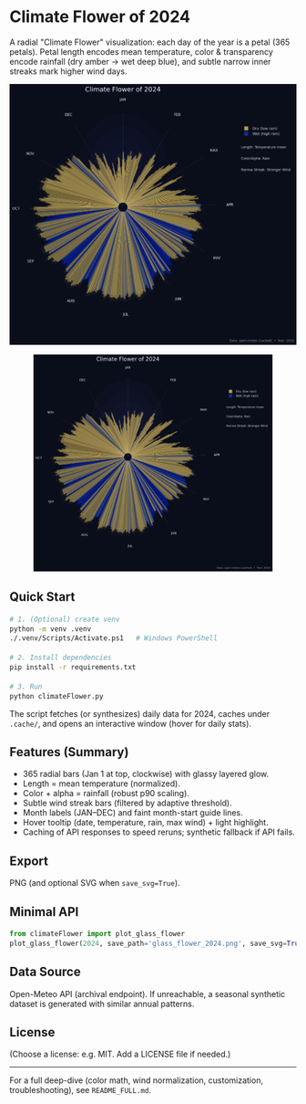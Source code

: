 # Climate Flower of 2024

A radial "Climate Flower" visualization: each day of the year is a petal (365 petals). Petal length encodes mean temperature, color & transparency encode rainfall (dry amber → wet deep blue), and subtle narrow inner streaks mark higher wind days.

<!-- Static raster preview -->
![Sample PNG](glass_flower_2024.png)

<!-- Vector preview (SVG) -->
<p align="center">
	<img src="glass_flower_2024.svg" alt="Climate Flower SVG" width="420" />
</p>

## Quick Start
```bash
# 1. (Optional) create venv
python -m venv .venv
./.venv/Scripts/Activate.ps1   # Windows PowerShell

# 2. Install dependencies
pip install -r requirements.txt

# 3. Run
python climateFlower.py
```
The script fetches (or synthesizes) daily data for 2024, caches under `.cache/`, and opens an interactive window (hover for daily stats).

## Features (Summary)
- 365 radial bars (Jan 1 at top, clockwise) with glassy layered glow.
- Length = mean temperature (normalized).
- Color + alpha = rainfall (robust p90 scaling).
- Subtle wind streak bars (filtered by adaptive threshold).
- Month labels (JAN–DEC) and faint month-start guide lines.
- Hover tooltip (date, temperature, rain, max wind) + light highlight.
- Caching of API responses to speed reruns; synthetic fallback if API fails.

## Export
PNG (and optional SVG when `save_svg=True`).

## Minimal API
```python
from climateFlower import plot_glass_flower
plot_glass_flower(2024, save_path='glass_flower_2024.png', save_svg=True)
```

## Data Source
Open-Meteo API (archival endpoint). If unreachable, a seasonal synthetic dataset is generated with similar annual patterns.

## License
(Choose a license: e.g. MIT. Add a LICENSE file if needed.)

---
For a full deep-dive (color math, wind normalization, customization, troubleshooting), see `README_FULL.md`.
